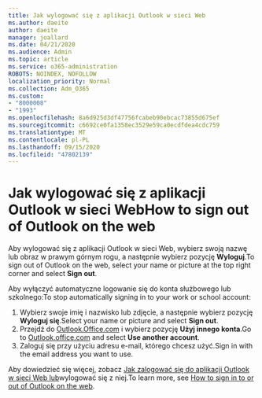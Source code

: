 ```yaml
---
title: Jak wylogować się z aplikacji Outlook w sieci Web
ms.author: daeite
author: daeite
manager: joallard
ms.date: 04/21/2020
ms.audience: Admin
ms.topic: article
ms.service: o365-administration
ROBOTS: NOINDEX, NOFOLLOW
localization_priority: Normal
ms.collection: Adm_O365
ms.custom:
- "8000008"
- "1993"
ms.openlocfilehash: 8a6d925d3df47756fcabeb90ebcac73855d675ef
ms.sourcegitcommit: c6692ce0fa1358ec3529e59ca0ecdfdea4cdc759
ms.translationtype: MT
ms.contentlocale: pl-PL
ms.lasthandoff: 09/15/2020
ms.locfileid: "47802139"
---
```

# <a name="how-to-sign-out-of-outlook-on-the-web"></a><span data-ttu-id="ea2cc-102">Jak wylogować się z aplikacji Outlook w sieci Web</span><span class="sxs-lookup"><span data-stu-id="ea2cc-102">How to sign out of Outlook on the web</span></span>

<span data-ttu-id="ea2cc-103">Aby wylogować się z aplikacji Outlook w sieci Web, wybierz swoją nazwę lub obraz w prawym górnym rogu, a następnie wybierz pozycję **Wyloguj**.</span><span class="sxs-lookup"><span data-stu-id="ea2cc-103">To sign out of Outlook on the web, select your name or picture at the top right corner and select **Sign out**.</span></span>

<span data-ttu-id="ea2cc-104">Aby wyłączyć automatyczne logowanie się do konta służbowego lub szkolnego:</span><span class="sxs-lookup"><span data-stu-id="ea2cc-104">To stop automatically signing in to your work or school account:</span></span>

1. <span data-ttu-id="ea2cc-105">Wybierz swoje imię i nazwisko lub zdjęcie, a następnie wybierz pozycję **Wyloguj się**.</span><span class="sxs-lookup"><span data-stu-id="ea2cc-105">Select your name or picture and select **Sign out**.</span></span>
1. <span data-ttu-id="ea2cc-106">Przejdź do [Outlook.Office.com](https://outlook.office.com/) i wybierz pozycję **Użyj innego konta**.</span><span class="sxs-lookup"><span data-stu-id="ea2cc-106">Go to [Outlook.office.com](https://outlook.office.com/) and select **Use another account**.</span></span>
1. <span data-ttu-id="ea2cc-107">Zaloguj się przy użyciu adresu e-mail, którego chcesz użyć.</span><span class="sxs-lookup"><span data-stu-id="ea2cc-107">Sign in with the email address you want to use.</span></span>

<span data-ttu-id="ea2cc-108">Aby dowiedzieć się więcej, zobacz [Jak zalogować się do aplikacji Outlook w sieci Web lub](https://support.office.com/article/763fab4d-0138-4814-b450-37fc286bcb79)wylogować się z niej.</span><span class="sxs-lookup"><span data-stu-id="ea2cc-108">To learn more, see [How to sign in to or out of Outlook on the web](https://support.office.com/article/763fab4d-0138-4814-b450-37fc286bcb79).</span></span>